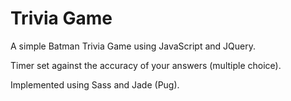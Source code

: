 # Trivia Game
A simple Batman Trivia Game using JavaScript and JQuery.

Timer set against the accuracy of your answers (multiple choice).

Implemented using Sass and Jade (Pug).
